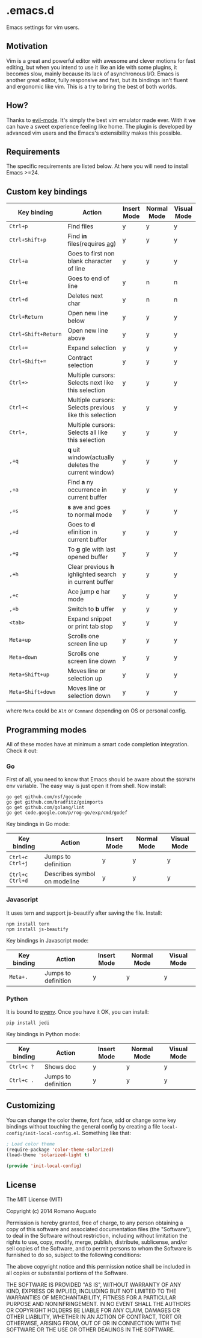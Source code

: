 # .emacs.d
Emacs settings for vim users.

## Motivation
Vim is a great and powerful editor with awesome and clever motions for fast editing, but when you intend to use it like an ide with some plugins, it becomes slow, mainly because its lack of asynchronous I/O.
Emacs is another great editor, fully responsive and fast, but its bindings isn't fluent and ergonomic like vim. This is a try to bring the best of both worlds.

## How?
Thanks to [evil-mode](http://www.emacswiki.org/Evil). It's simply the best vim emulator made ever. With it we can have a sweet experience feeling like home. The plugin is developed by advanced vim users and the Emacs's extensibility makes this possible.

## Requirements
The specific requirements are listed below. At here you will need to install Emacs >=24.

## Custom key bindings
| Key binding               | Action                                                                      | Insert Mode   | Normal Mode   | Visual Mode   |
| -----------               | -----------                                                                 | ---------     | -----------   | ------------  |
| `Ctrl+p`                  | Find files                                                                  | y             | y             | y             |
| `Ctrl+Shift+p`            | Find **in** files(requires [ag](http://geoff.greer.fm/ag/))                 | y             | y             | y             |
| `Ctrl+a`                  | Goes to first non blank character of line                                   | y             | y             | y             |
| `Ctrl+e`                  | Goes to end of line                                                         | y             | n             | n             |
| `Ctrl+d`                  | Deletes next char                                                           | y             | n             | n             |
| `Ctrl+Return`             | Open new line below                                                         | y             | y             | y             |
| `Ctrl+Shift+Return`       | Open new line above                                                         | y             | y             | y             |
| `Ctrl+=`                  | Expand selection                                                            | y             | y             | y             |
| `Ctrl+Shift+=`            | Contract selection                                                          | y             | y             | y             |
| `Ctrl+>`                  | Multiple cursors: Selects next like this selection                          | y             | y             | y             |
| `Ctrl+<`                  | Multiple cursors: Selects previous like this selection                      | y             | y             | y             |
| `Ctrl+,`                  | Multiple cursors: Selects all like this selection                           | y             | y             | y             |
| `,+q`                     | **q** uit window(actually deletes the current window)                       | y             | y             | y             |
| `,+a`                     | Find **a** ny occurrence in current buffer                                  | y             | y             | y             |
| `,+s`                     | **s** ave and goes to normal mode                                           | y             | y             | y             |
| `,+d`                     | Goes to **d** efinition in current buffer                                   | y             | y             | y             |
| `,+g`                     | To **g** gle with last opened buffer                                        | y             | y             | y             |
| `,+h`                     | Clear previous **h** ighlighted search in current buffer                    | y             | y             | y             |
| `,+c`                     | Ace jump **c** har mode                                                     | y             | y             | y             |
| `,+b`                     | Switch to **b** uffer                                                       | y             | y             | y             |
| `<tab>`                   | Expand snippet or print tab stop                                            | y             | y             | y             |
| `Meta+up`                 | Scrolls one screen line up                                                  | y             | y             | y             |
| `Meta+down`               | Scrolls one screen line down                                                | y             | y             | y             |
| `Meta+Shift+up`           | Moves line or selection up                                                  | y             | y             | y             |
| `Meta+Shift+down`         | Moves line or selection down                                                | y             | y             | y             |

where `Meta` could be `Alt` or `Command` depending on OS or personal config.

## Programming modes
All of these modes have at minimum a smart code completion integration. Check it out:

### Go
First of all, you need to know that Emacs should be aware about the `$GOPATH` env variable. The easy way is just open it from shell.
Now install:
```
go get github.com/nsf/gocode
go get github.com/bradfitz/goimports
go get github.com/golang/lint
go get code.google.com/p/rog-go/exp/cmd/godef
```
Key bindings in Go mode:

| Key binding               | Action                                                                      | Insert Mode   | Normal Mode   | Visual Mode   |
| -----------               | -----------                                                                 | ---------     | -----------   | ------------  |
| `Ctrl+c Ctrl+j`           | Jumps to definition                                                         | y             | y             | y             |
| `Ctrl+c Ctrl+d`           | Describes symbol on modeline                                                | y             | y             | y             |

### Javascript
It uses tern and support js-beautify after saving the file.
Install:
```
npm install tern
npm install js-beautify 
```
Key bindings in Javascript mode:

| Key binding               | Action                                                                      | Insert Mode   | Normal Mode   | Visual Mode   |
| -----------               | -----------                                                                 | ---------     | -----------   | ------------  |
| `Meta+.`                  | Jumps to definition                                                         | y             | y             | y             |

### Python
It is bound to [pyenv](https://raw.githubusercontent.com/yyuu/pyenv-installer/master/bin/pyenv-installer).
Once you have it OK, you can install:
```
pip install jedi
```
Key bindings in Python mode:

| Key binding               | Action                                                                      | Insert Mode   | Normal Mode   | Visual Mode   |
| -----------               | -----------                                                                 | ---------     | -----------   | ------------  |
| `Ctrl+c ?`                | Shows doc                                                                   | y             | y             | y             |
| `Ctrl+c .`                | Jumps to definition                                                         | y             | y             | y             |

## Customizing
You can change the color theme, font face, add or change some key bindings without touching the general config
by creating a file `local-config/init-local-config.el`. Something like that:
```lisp
; Load color theme
(require-package 'color-theme-solarized)
(load-theme 'solarized-light t)

(provide 'init-local-config)
```

## License
The MIT License (MIT)

Copyright (c) 2014 Romano Augusto

Permission is hereby granted, free of charge, to any person obtaining a copy
of this software and associated documentation files (the "Software"), to deal
in the Software without restriction, including without limitation the rights
to use, copy, modify, merge, publish, distribute, sublicense, and/or sell
copies of the Software, and to permit persons to whom the Software is
furnished to do so, subject to the following conditions:

The above copyright notice and this permission notice shall be included in all
copies or substantial portions of the Software.

THE SOFTWARE IS PROVIDED "AS IS", WITHOUT WARRANTY OF ANY KIND, EXPRESS OR
IMPLIED, INCLUDING BUT NOT LIMITED TO THE WARRANTIES OF MERCHANTABILITY,
FITNESS FOR A PARTICULAR PURPOSE AND NONINFRINGEMENT. IN NO EVENT SHALL THE
AUTHORS OR COPYRIGHT HOLDERS BE LIABLE FOR ANY CLAIM, DAMAGES OR OTHER
LIABILITY, WHETHER IN AN ACTION OF CONTRACT, TORT OR OTHERWISE, ARISING FROM,
OUT OF OR IN CONNECTION WITH THE SOFTWARE OR THE USE OR OTHER DEALINGS IN THE
SOFTWARE.
